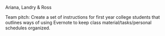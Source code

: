 Ariana, Landry & Ross

Team pitch: Create a set of instructions for first year college students that outlines ways of using Evernote to keep class material/tasks/personal schedules organized.
